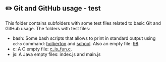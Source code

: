 ## :pencil2: Git and GitHub usage - test
This folder contains subfolders with some test files related to basic Git and GitHub usage. The folders with test files:

 - bash: Some bash scripts that allows to print in standard output using `echo` command: [holberton](https://github.com/dmhenaopa/holbertonschool-zero_day/blob/master/0x03-git/bash/holberton) and [school](https://github.com/dmhenaopa/holbertonschool-zero_day/blob/master/0x03-git/bash/school). Also an empty file: [98](https://github.com/dmhenaopa/holbertonschool-zero_day/blob/master/0x03-git/bash/98).
 - c: A C empty file: [c_is_fun.c](https://github.com/dmhenaopa/holbertonschool-zero_day/blob/master/0x03-git/c/c_is_fun.c).
 - js: A Java  empty files: index.js and main.js

<!--stackedit_data:
eyJoaXN0b3J5IjpbLTE1Nzg1OTgzOTYsMTI2NTU4OTI3OCwxNj
Y2NTQzMTIwXX0=
-->